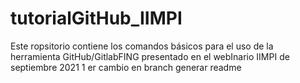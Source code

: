 # tutorialGitHub_IIMPI
Este ropsitorio contiene los comandos básicos para el uso de la herramienta GitHub/GitlabFING presentado en el webInario IIMPI de septiembre 2021
1 er cambio en branch generar readme